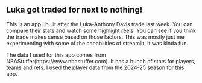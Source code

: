 <h2> Luka got traded for next to nothing!</h2>
<p> This is an app I built after the Luka-Anthony Davis trade last week. You can compare their stats and watch some highlight reels. You can see if you think the trade makes sense based on those factors. This was mostly just me experimenting with some of the capabilities of streamlit. It was kinda fun. </p>
<p> The data I used for this app comes from NBAStuffer(https://www.nbastuffer.com). It has a bunch of stats for players, teams and refs. I used the player data from the 2024-25 season for this app. </p>

